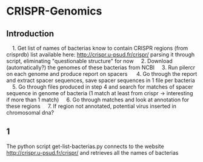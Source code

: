 # CRISPR-Genomics

## Introduction

    1. Get list of names of bacterias know to contain CRISPR regions (from crisprdb)
	list available here: http://crispr.u-psud.fr/crispr/ parsing it through script, eliminating "questionable structure" for now
    2. Download (automatically?) the genomes of these bacterias from NCBI
    3. Run pilercr on each genome and produce report on spacers 
    4. Go through the report and extract spacer sequences, save spacer sequences in 1 file per bacteria
    5. Go through files produced in step 4 and search for matches of spacer sequence in genome of bacteria (1 match at least from crispr -> interesting if more than 1 match)
    6. Go through matches and look at annotation for these regions
    7. If region not annotated, potential virus inserted in chromosomal dna?

## 1

The python script get-list-bacterias.py connects to the website  http://crispr.u-psud.fr/crispr/ and retrieves all the names of bacterias

